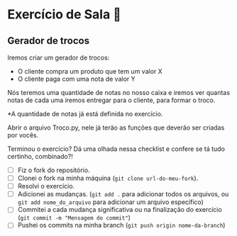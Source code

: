 # Exercício de Sala 🏫  

## Gerador de trocos

Iremos criar um gerador de trocos:

- O cliente compra um produto que tem um valor X
- O cliente paga com uma nota de valor Y

Nós teremos uma quantidade de notas no nosso caixa e iremos ver quantas notas de cada uma iremos entregar para o cliente, para formar o troco.

*A quantidade de notas já está definida no exercício.

Abrir o arquivo Troco.py, nele já terão as funções que deverão ser criadas por vocês.

Terminou o exercício? Dá uma olhada nessa checklist e confere se tá tudo certinho, combinado?!

- [ ] Fiz o fork do repositório.
- [ ] Clonei o fork na minha máquina (`git clone url-do-meu-fork`).
- [ ] Resolvi o exercício.
- [ ] Adicionei as mudanças. (`git add .` para adicionar todos os arquivos, ou `git add nome_do_arquivo` para adicionar um arquivo específico)
- [ ] Commitei a cada mudança significativa ou na finalização do exercício (`git commit -m "Mensagem do commit"`)
- [ ] Pushei os commits na minha branch (`git push origin nome-da-branch`)
